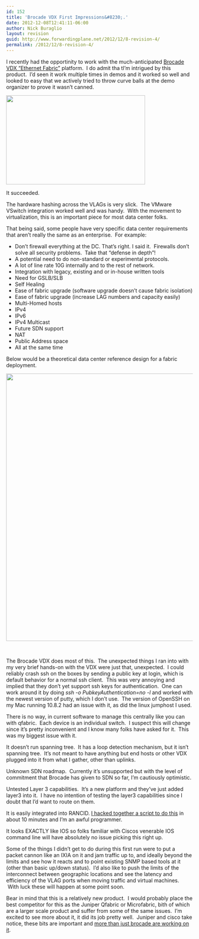 ```yaml
---
id: 152
title: 'Brocade VDX First Impressions&#8230;.'
date: 2012-12-08T12:41:11-06:00
author: Nick Buraglio
layout: revision
guid: http://www.forwardingplane.net/2012/12/8-revision-4/
permalink: /2012/12/8-revision-4/
---
```

I recently had the opportinity to work with the much-anticipated [Brocade VDX &#8220;Ethernet Fabric&#8221;](http://www.brocade.com/launch/cloud-clarity/solutions-technology-innovation.html) platform.  I do admit tha tI&#8217;m intrigued by this product.  I&#8217;d seen it work multiple times in demos and it worked so well and looked to easy that we actively tried to throw curve balls at the demo organizer to prove it wasn&#8217;t canned.

<img class="aligncenter" src="http://www.brocade.com/images/products/vdx-6720-dc-switches/VDX6720-24_front_large.jpg" alt="" width="375" height="240" /> 

It succeeded.

The hardware hashing across the VLAGs is very slick.  The VMware VSwitch integration worked well and was handy.  With the movement to virtualization, this is an important piece for most data center folks.

That being said, some people have very specific data center requirements that aren&#8217;t really the same as an enterprise.  For example:

  * Don&#8217;t firewall everything at the DC. That&#8217;s right. I said it.  Firewalls don&#8217;t solve all security problems.  Take that &#8220;defense in depth&#8221;!
  * A potential need to do non-standard or experimental protocols.
  * A lot of line rate 10G internally and to the rest of network.
  * Integration with legacy, existing and or in-house written tools
  * Need for GSLB/SLB
  * Self Healing
  * Ease of fabric upgrade (software upgrade doesn&#8217;t cause fabric isolation)
  * Ease of fabric upgrade (increase LAG numbers and capacity easily)
  * Multi-Homed hosts
  * IPv4
  * IPv6
  * IPv4 Multicast
  * Future SDN support
  * NAT
  * Public Address space
  * All at the same time

<div>
  Below would be a theoretical data center reference design for a fabric deployment.
</div>

[<img class="alignnone size-full wp-image-149" title="Flexible DC" src="http://www.forwardingplane.net/wp-content/uploads/2012/11/Flexible-DC.jpg" alt="" width="635" height="720" srcset="http://www.forwardingplane.net/wp-content/uploads/2012/11/Flexible-DC.jpg 635w, http://www.forwardingplane.net/wp-content/uploads/2012/11/Flexible-DC-264x300.jpg 264w, http://www.forwardingplane.net/wp-content/uploads/2012/11/Flexible-DC-550x623.jpg 550w" sizes="(max-width: 635px) 100vw, 635px" />](http://www.forwardingplane.net/wp-content/uploads/2012/11/Flexible-DC.jpg)

&nbsp;

The Brocade VDX does most of this.  The unexpected things I ran into with my very brief hands-on with the VDX were just that, unexpected.  I could reliably crash ssh on the boxes by sending a public key at login, which is default behavior for a normal ssh client.  This was very annoying and implied that they don&#8217;t yet support ssh keys for authentication.  One can work around it by doing _ssh -o PubkeyAuthentication=no -l <name>_ and worked with the newest version of putty, which I don&#8217;t use.  The version of OpenSSH on my Mac running 10.8.2 had an issue with it, as did the linux jumphost I used.

There is no way, in current software to manage this centrally like you can with qfabric.  Each device is an individual switch.  I suspect this will change since it&#8217;s pretty inconvenient and I know many folks have asked for it.  This was my biggest issue with it.

It doesn&#8217;t run spanning tree.  It has a loop detection mechanism, but it isn&#8217;t spanning tree.  It&#8217;s not meant to have anything but end hosts or other VDX plugged into it from what I gather, other than uplinks.

Unknown SDN roadmap.  Currently it&#8217;s unsupported but with the level of commitment that Brocade has given to SDN so far, I&#8217;m cautiously optimistic.

Untested Layer 3 capabilities.  It&#8217;s a new platform and they&#8217;ve just added layer3 into it.  I have no intention of testing the layer3 capabilities since I doubt that I&#8217;d want to route on them.

It is easily integrated into RANCID. [I hacked together a script to do this](http://www.forwardingplane.net/2012/11/vdxrancid-contrib-scripts/) in about 10 minutes and I&#8217;m an awful programmer.

It looks EXACTLY like IOS so folks familiar with Ciscos venerable IOS command line will have absolutely no issue picking this right up.

Some of the things I didn&#8217;t get to do during this first run were to put a packet cannon like an IXIA on it and jam traffic up to, and ideally beyond the limits and see how it reacts and to point existing SNMP based tools at it (other than basic up/down status).  I&#8217;d also like to push the limits of the interconnect between geographic locations and see the latency and efficiency of the VLAG ports when moving traffic and virtual machines.  With luck these will happen at some point soon.

Bear in mind that this is a relatively new product.  I would probably place the best competitor for this as the Juniper Qfabric or Microfabric, bith of which are a larger scale product and suffer from some of the same issues.  I&#8217;m excited to see more about it, it did its job pretty well.  Juniper and cisco take notice, these bits are important and [more than just brocade are working on it](http://www.plexxi.com).

&nbsp;